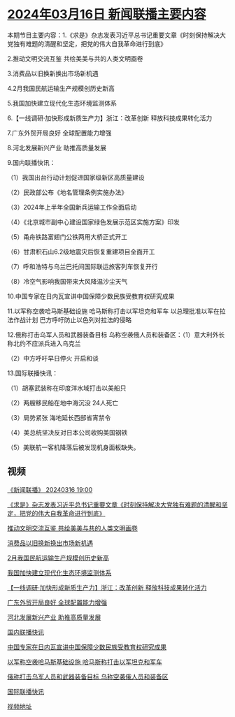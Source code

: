 # [2024年03月16日 新闻联播主要内容](https://tv.cctv.com/lm/xwlb/day/20240316.shtml)

本期节目主要内容：1.《求是》杂志发表习近平总书记重要文章《时刻保持解决大党独有难题的清醒和坚定，把党的伟大自我革命进行到底》

2.推动文明交流互鉴 共绘美美与共的人类文明画卷

3.消费品以旧换新换出市场新机遇

4.2月我国民航运输生产规模创历史新高

5.我国加快建立现代化生态环境监测体系

6.【一线调研·加快形成新质生产力】浙江：改革创新 释放科技成果转化活力

7.广东外贸开局良好 全球配置能力增强

8.河北发展新兴产业 助推高质量发展

9.国内联播快讯：

（1）我国出台行动计划促进国家级新区高质量建设

（2）民政部公布《地名管理条例实施办法》

（3）2024年上半年全国新兵运输工作全面启动

（4）《北京城市副中心建设国家绿色发展示范区实施方案》印发

（5）甬舟铁路富翅门公铁两用大桥正式开工

（6）甘肃积石山6.2级地震灾后恢复重建项目全面开工

（7）呼和浩特与乌兰巴托间国际联运旅客列车恢复开行

（8）冷空气影响我国带来大风降温沙尘天气

10.中国专家在日内瓦宣讲中国保障少数民族受教育权研究成果

11.以军称空袭哈马斯基础设施 哈马斯称打击以军坦克和军车 以总理批准以军在拉法作战计划 巴方呼吁防止以色列对拉法的侵略

12.俄称打击乌军人员和武器装备目标 乌称空袭俄人员和装备区：（1）意大利外长称北约不应派兵进入乌克兰

（2）中方呼吁早日停火 开启和谈

13.国际联播快讯：

（1）胡塞武装称在印度洋水域打击以美船只

（2）两艘移民船在地中海沉没 24人死亡

（3）局势紧张 海地延长西部省宵禁令

（4）美总统坚决反对日本公司收购美国钢铁

（5）美联航一客机降落后被发现机身面板缺失。

## 视频

[《新闻联播》 20240316 19:00](https://tv.cctv.com/2024/03/16/VIDEFSpHJ0ZmtbgL6lNqV78m240316.shtml)

[《求是》杂志发表习近平总书记重要文章《时刻保持解决大党独有难题的清醒和坚定，把党的伟大自我革命进行到底》](https://tv.cctv.com/2024/03/16/VIDEAnj0EFwLo79Wfhzob06s240316.shtml)

[推动文明交流互鉴 共绘美美与共的人类文明画卷](https://tv.cctv.com/2024/03/16/VIDEtFjfyf1co8jBdOxzJ7nZ240316.shtml)

[消费品以旧换新换出市场新机遇](https://tv.cctv.com/2024/03/16/VIDEUqgC0eQENRPaTeTyZ8Qn240316.shtml)

[2月我国民航运输生产规模创历史新高](https://tv.cctv.com/2024/03/16/VIDEdj1wJHTMGMlZEFRDSl1Z240316.shtml)

[我国加快建立现代化生态环境监测体系](https://tv.cctv.com/2024/03/16/VIDEj2v5wLV4ll2dROK6ECcF240316.shtml)

[【一线调研·加快形成新质生产力】浙江：改革创新 释放科技成果转化活力](https://tv.cctv.com/2024/03/16/VIDEz3Nd93HtEHI0RoUQMBtg240316.shtml)

[广东外贸开局良好 全球配置能力增强](https://tv.cctv.com/2024/03/16/VIDEGJ93rreBYWb4oMnyFHtf240316.shtml)

[河北发展新兴产业 助推高质量发展](https://tv.cctv.com/2024/03/16/VIDEW99i6u9KkIAqM1ZLUDH6240316.shtml)

[国内联播快讯](https://tv.cctv.com/2024/03/16/VIDEeeKWerH7XYvrO5RWcguW240316.shtml)

[中国专家在日内瓦宣讲中国保障少数民族受教育权研究成果](https://tv.cctv.com/2024/03/16/VIDEnnQuyLoNRmd5Wg30wCEq240316.shtml)

[以军称空袭哈马斯基础设施 哈马斯称打击以军坦克和军车](https://tv.cctv.com/2024/03/16/VIDE6MoJ4d5vpsz6ePVH761i240316.shtml)

[俄称打击乌军人员和武器装备目标 乌称空袭俄人员和装备区](https://tv.cctv.com/2024/03/16/VIDEgi2UfgaN5Y58v36Ez77j240316.shtml)

[国际联播快讯](https://tv.cctv.com/2024/03/16/VIDEsGMIOcjosX5fgqCJ0ik3240316.shtml)

[视频地址](https://tv.cctv.com/lm/xwlb/day/20240316.shtml) 

